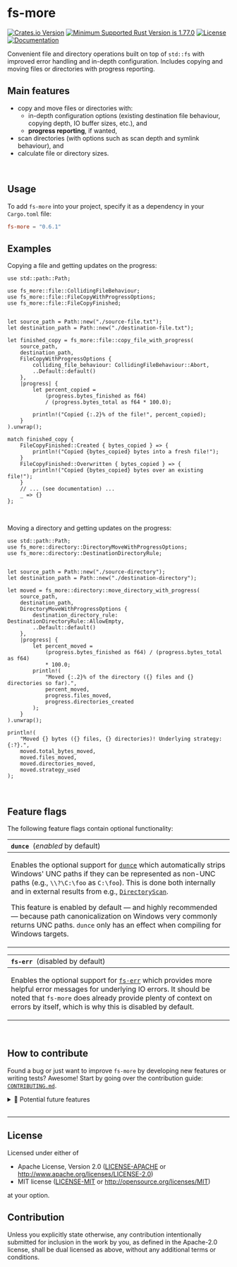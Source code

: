 fs-more
=======
[![Crates.io Version](https://img.shields.io/crates/v/fs-more?style=flat-square)](https://crates.io/crates/fs-more)
[![Minimum Supported Rust Version is 1.77.0](https://img.shields.io/badge/MSRV-1.77.0-brightgreen?style=flat-square)](https://releases.rs/docs/1.77.0/)
[![License](https://img.shields.io/badge/license-MIT_OR_Apache--2.0-blue?style=flat-square)](https://github.com/simongoricar/fs-more/blob/master/LICENSE-MIT)
[![Documentation](https://img.shields.io/badge/docs-published-green?style=flat-square)](https://docs.rs/fs-more)



Convenient file and directory operations built on top of `std::fs` with improved error handling and in-depth configuration.
Includes copying and moving files or directories with progress reporting.


## Main features
- copy and move files or directories with:
  - in-depth configuration options (existing destination file behaviour, copying depth, IO buffer sizes, etc.), and
  - **progress reporting**, if wanted,
- scan directories (with options such as scan depth and symlink behaviour), and
- calculate file or directory sizes.

<br>


## Usage
To add `fs-more` into your project, specify it as a dependency in your `Cargo.toml` file:
```toml
fs-more = "0.6.1"
```


## Examples

Copying a file and getting updates on the progress:

```rust,no_run
use std::path::Path;

use fs_more::file::CollidingFileBehaviour;
use fs_more::file::FileCopyWithProgressOptions;
use fs_more::file::FileCopyFinished;


let source_path = Path::new("./source-file.txt");
let destination_path = Path::new("./destination-file.txt");

let finished_copy = fs_more::file::copy_file_with_progress(
    source_path,
    destination_path,
    FileCopyWithProgressOptions {
        colliding_file_behaviour: CollidingFileBehaviour::Abort,
        ..Default::default()
    },
    |progress| {
        let percent_copied =
            (progress.bytes_finished as f64) 
            / (progress.bytes_total as f64 * 100.0);

        println!("Copied {:.2}% of the file!", percent_copied);
    }
).unwrap();

match finished_copy {
    FileCopyFinished::Created { bytes_copied } => {
        println!("Copied {bytes_copied} bytes into a fresh file!");
    }
    FileCopyFinished::Overwritten { bytes_copied } => {
        println!("Copied {bytes_copied} bytes over an existing file!");
    }
    // ... (see documentation) ...
    _ => {}
};
```

<br>

Moving a directory and getting updates on the progress:

```rust,no_run
use std::path::Path;
use fs_more::directory::DirectoryMoveWithProgressOptions;
use fs_more::directory::DestinationDirectoryRule;


let source_path = Path::new("./source-directory");
let destination_path = Path::new("./destination-directory");

let moved = fs_more::directory::move_directory_with_progress(
    source_path,
    destination_path,
    DirectoryMoveWithProgressOptions {
        destination_directory_rule: DestinationDirectoryRule::AllowEmpty,
        ..Default::default()
    },
    |progress| {
        let percent_moved =
            (progress.bytes_finished as f64) / (progress.bytes_total as f64)
            * 100.0;
        println!(
            "Moved {:.2}% of the directory ({} files and {} directories so far).",
            percent_moved,
            progress.files_moved,
            progress.directories_created
        );
    }
).unwrap();

println!(
    "Moved {} bytes ({} files, {} directories)! Underlying strategy: {:?}.",
    moved.total_bytes_moved,
    moved.files_moved,
    moved.directories_moved,
    moved.strategy_used
);
```


<br>

## Feature flags
The following feature flags contain optional functionality:

<table>
<thead>
  <tr>
  <th align="left">
<strong><code>dunce</code></strong>
<span style="font-weight: normal">&nbsp;(<i>enabled</i> by default)</span>
  </th>
  </tr>
</thead>
<tbody>
  <tr>
  <td>

Enables the optional support for [`dunce`](https://docs.rs/dunce) which automatically strips Windows' UNC paths
if they can be represented as non-UNC paths (e.g., `\\?\C:\foo` as `C:\foo`). This is done both
internally and in external results from e.g., [`DirectoryScan`](https://docs.rs/fs-more/latest/fs_more/directory/struct.DirectoryScan.html).

This feature is enabled by default — and highly recommended — because path canonicalization on Windows very commonly returns UNC paths.
`dunce` only has an effect when compiling for Windows targets.
  </td>
  </tr>
</tbody>
</table>
  

<table>
<thead>
  <tr>
  <th align="left">
<strong><code>fs-err</code></strong>
<span style="font-weight: normal">&nbsp;(disabled by default)</span>
  </th>
  </tr>
</thead>
<tbody>
  <tr>
  <td>

Enables the optional support for [`fs-err`](https://docs.rs/fs-err) which provides more helpful
error messages for underlying IO errors. It should be noted that `fs-more` does already provide plenty
of context on errors by itself, which is why this is disabled by default.
  </td>
  </tr>
</tbody>
</table>


<br>

## How to contribute
Found a bug or just want to improve `fs-more` by developing new features or writing tests? Awesome!
Start by going over the contribution guide: [`CONTRIBUTING.md`](https://github.com/simongoricar/fs-more/blob/master/CONTRIBUTING.md).


<details>
<summary>🧵 Potential future features</summary>

<br>


Contributions for the ideas below are most welcome!

Some of these ideas and/or missing features are simpler, some are more of a long shot.
However, note that even though they are stated below, they probably haven't been thought out deeply enough.
If you decide to contribute, it would probably be best to first open an issue, 
so various approaches can be discussed before something is developed.

- [ ] *Cross-platform: allow copying file and directory permissions.*

  This partially already exists in some functions, but it inconsistent across the API. 
  The reason is that `std::fs::copy` already copies permission bits, but we don't use that in several places,
  since copying with progress reporting makes using `std::fs::copy` impossible. 
  Ideally, we should expose a new option through the existing `*Options` structs and make this consistent.

  I think this should be reasonably simple to do, but it might take some thinking about edge cases 
  and implementing some platform-specifics (i.e. on Windows, we probably want to copy the hidden file flag, etc).

- [ ] *On Unix: allow copying file and directory owners and groups.*
  
  Depending on how deep the implementation rabbit-hole goes,
  perhaps using [`file-owner`](https://docs.rs/file-owner/latest/file_owner/) or [`nix`](https://docs.rs/nix/latest/nix/)
  could suffice? Perhaps we should feature-gate these kinds of things so the average user doesn't need to pull in so many dependencies?

- [ ] *Cross-platform: allow copying creation/access/modification time of files and directories (across the entire API). 
  This could also include various other metadata.*
  
  Ideally, this should be highly configurable through the existing `*Options` structs.
  This might take some more work though due to various platform differences 
  (see: [Unix](https://doc.rust-lang.org/std/os/unix/fs/trait.MetadataExt.html), 
  [Linux](https://doc.rust-lang.org/std/os/linux/fs/trait.MetadataExt.html), 
  [Windows](https://doc.rust-lang.org/std/os/windows/fs/trait.MetadataExt.html)).

  It might be more feasible to simply delegate this to some existing crate, 
  i.e. [`filetime`](https://lib.rs/crates/filetime) (but this one covers only timestamps).
  Perhaps we should start with just creation/access/modification timestamps and expand later?

- [ ] *On Windows: allow copying the [ACL](https://learn.microsoft.com/en-us/windows/win32/secauthz/access-control-lists)
  of files and directories.*

  This seems like a long shot and would need some concrete use cases before proceeding. Maybe [`windows-acl`](https://github.com/trailofbits/windows-acl)
  could help? If this feature is to be developed, I think we should not expose any underlying ACL API and allow purely for mirroring it when copying or moving. This should definitely be under a feature flag.

</details>


<br>

---

## License

Licensed under either of

 * Apache License, Version 2.0
   ([LICENSE-APACHE](LICENSE-APACHE) or http://www.apache.org/licenses/LICENSE-2.0)
 * MIT license
   ([LICENSE-MIT](LICENSE-MIT) or http://opensource.org/licenses/MIT)

at your option.

## Contribution

Unless you explicitly state otherwise, any contribution intentionally submitted
for inclusion in the work by you, as defined in the Apache-2.0 license, shall be
dual licensed as above, without any additional terms or conditions.
